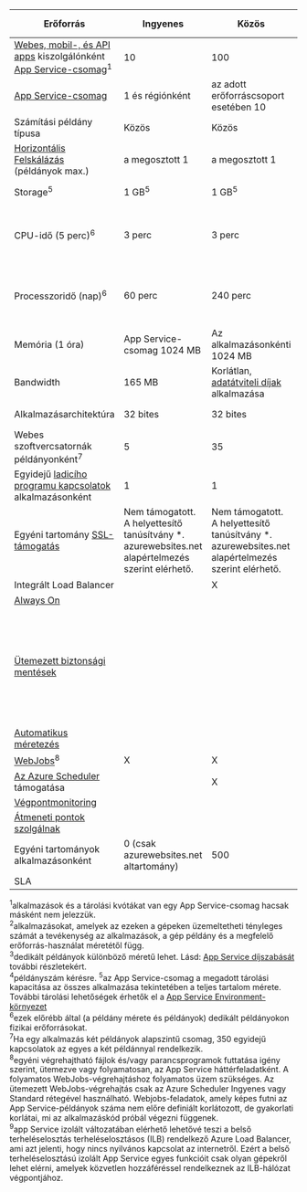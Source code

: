 | Erőforrás | Ingyenes | Közös | Alapszintű | Standard | Prémium szintű (v2) | Izolált </th> |
| --- | --- | --- | --- | --- | --- | --- |
| [Webes, mobil-, és API apps](https://azure.microsoft.com/services/app-service/) kiszolgálónként [App Service-csomag](../articles/app-service/azure-web-sites-web-hosting-plans-in-depth-overview.md)<sup>1</sup> |10 |100 |Korlátlan számú<sup>2</sup> |Korlátlan számú<sup>2</sup> |Korlátlan számú<sup>2</sup> |Korlátlan számú<sup>2</sup>|
| [App Service-csomag](../articles/app-service/azure-web-sites-web-hosting-plans-in-depth-overview.md) |1 és régiónként |az adott erőforráscsoport esetében 10 |az adott erőforráscsoport esetében 100 |az adott erőforráscsoport esetében 100 |az adott erőforráscsoport esetében 100 |az adott erőforráscsoport esetében 100|
| Számítási példány típusa |Közös |Közös |Dedikált<sup>3</sup> |Dedikált<sup>3</sup> |Dedikált<sup>3</sup></p> |Dedikált<sup>3</sup>|
| [Horizontális Felskálázás](../articles/app-service/web-sites-scale.md) (példányok max.) |a megosztott 1 |a megosztott 1 |3 dedikált<sup>3</sup> |dedikált 10<sup>3</sup> |dedikált 20<sup>3</sup>|dedikált 100<sup>4</sup>|
| Storage<sup>5</sup> |1 GB<sup>5</sup> |1 GB<sup>5</sup> |10 GB<sup>5</sup> |50 GB<sup>5</sup> |250 GB-OS<sup>5</sup></p> |1 TB-OS<sup>5</sup>|
| CPU-idő (5 perc)<sup>6</sup> |3 perc |3 perc |Azért kell fizetnie, a standard szintű, korlátlan [díjszabása](https://azure.microsoft.com/pricing/details/app-service/)</a> |Azért kell fizetnie, a standard szintű, korlátlan [díjszabása](https://azure.microsoft.com/pricing/details/app-service/)</a> |Azért kell fizetnie, a standard szintű, korlátlan [díjszabása](https://azure.microsoft.com/pricing/details/app-service/)</a> |Azért kell fizetnie, a standard szintű, korlátlan [díjszabása](https://azure.microsoft.com/pricing/details/app-service/)</a>|
| Processzoridő (nap)<sup>6</sup> |60 perc |240 perc |Azért kell fizetnie, a standard szintű, korlátlan [díjszabása](https://azure.microsoft.com/pricing/details/app-service/)</a> |Azért kell fizetnie, a standard szintű, korlátlan [díjszabása](https://azure.microsoft.com/pricing/details/app-service/)</a> |Azért kell fizetnie, a standard szintű, korlátlan [díjszabása](https://azure.microsoft.com/pricing/details/app-service/)</a> |Azért kell fizetnie, a standard szintű, korlátlan [díjszabása](https://azure.microsoft.com/pricing/details/app-service/)</a> |
| Memória (1 óra) |App Service-csomag 1024 MB |Az alkalmazásonkénti 1024 MB |– |N/A |N/A |– |
| Bandwidth |165 MB |Korlátlan, [adatátviteli díjak](https://azure.microsoft.com/pricing/details/data-transfers/) alkalmazása |Korlátlan, [adatátviteli díjak](https://azure.microsoft.com/pricing/details/data-transfers/) alkalmazása |Korlátlan, [adatátviteli díjak](https://azure.microsoft.com/pricing/details/data-transfers/) alkalmazása |Korlátlan, [adatátviteli díjak](https://azure.microsoft.com/pricing/details/data-transfers/) alkalmazása |Korlátlan, [adatátviteli díjak](https://azure.microsoft.com/pricing/details/data-transfers/) alkalmazása |
| Alkalmazásarchitektúra |32 bites |32 bites |32 bites vagy 64 bites |32 bites vagy 64 bites |32 bites vagy 64 bites |32 bites vagy 64 bites |
| Webes szoftvercsatornák példányonként<sup>7</sup> |5 |35 |350 |Korlátlan |Korlátlan |Korlátlan |
| Egyidejű [ladicího programu kapcsolatok](../articles/app-service/web-sites-dotnet-troubleshoot-visual-studio.md) alkalmazásonként |1 |1 |1 |5 |5 |5 |
| Egyéni tartomány [SSL-támogatás](../articles/app-service/app-service-web-tutorial-custom-ssl.md) |Nem támogatott. A helyettesítő tanúsítvány *. azurewebsites.net alapértelmezés szerint elérhető.|Nem támogatott. A helyettesítő tanúsítvány *. azurewebsites.net alapértelmezés szerint elérhető.|Korlátlan számú SNI SSL-kapcsolatok |Korlátlan számú SNI SSL és 1 IP SSL-kapcsolatot tartalmaz |Korlátlan számú SNI SSL és 1 IP SSL-kapcsolatot tartalmaz | Korlátlan számú SNI SSL és 1 IP SSL-kapcsolatot tartalmaz|
| Integrált Load Balancer | |X |X |X |X |X<sup>9</sup> |
| [Always On](../articles/app-service/web-sites-configure.md) | | |X |X |X |X |
| [Ütemezett biztonsági mentések](../articles/app-service/web-sites-backup.md) | | | | Ütemezett biztonsági mentések 2 óránként legfeljebb 12 biztonsági mentések naponta (manuális + ütemezett) | Ütemezett biztonsági mentések óránként legfeljebb 50 biztonsági mentések naponta (manuális + ütemezett) | Ütemezett biztonsági mentések óránként legfeljebb 50 biztonsági mentések naponta (manuális + ütemezett) |
| [Automatikus méretezés](../articles/app-service/web-sites-scale.md) | | | |X |X |X |
| [WebJobs](../articles/app-service/web-sites-create-web-jobs.md)<sup>8</sup> |X |X |X |X |X |X |
| [Az Azure Scheduler](https://azure.microsoft.com/services/scheduler/) támogatása | |X |X |X |X |X |
| [Végpontmonitoring](../articles/app-service/web-sites-monitor.md) | | |X |X |X |X |
| [Átmeneti pontok szolgálnak](../articles/app-service/web-sites-staged-publishing.md) | | | |5 |20 |20 |
| Egyéni tartományok alkalmazásonként</a> |0 (csak azurewebsites.net altartomány)|500 |500 |500 |500 |500 |
| SLA | |  |99,9% |99.95%|99.95%|99.95%|

<sup>1</sup>alkalmazások és a tárolási kvótákat van egy App Service-csomag hacsak másként nem jelezzük.  
<sup>2</sup>alkalmazásokat, amelyek az ezeken a gépeken üzemeltetheti tényleges számát a tevékenység az alkalmazások, a gép példány és a megfelelő erőforrás-használat méretétől függ.  
<sup>3</sup>dedikált példányok különböző méretű lehet. Lásd: [App Service díjszabását](https://azure.microsoft.com/pricing/details/app-service/) további részletekért.  
<sup>4</sup>példányszám kérésre.
<sup>5</sup>az App Service-csomag a megadott tárolási kapacitása az összes alkalmazása tekintetében a teljes tartalom mérete. További tárolási lehetőségek érhetők el a [App Service Environment-környezet](../articles/app-service/environment/app-service-web-configure-an-app-service-environment.md#storage)  
<sup>6</sup>ezek előrébb által (a példány mérete és példányok) dedikált példányokon fizikai erőforrásokat.  
<sup>7</sup>Ha egy alkalmazás két példányok alapszintű csomag, 350 egyidejű kapcsolatok az egyes a két példánnyal rendelkezik.  
<sup>8</sup>egyéni végrehajtható fájlok és/vagy parancsprogramok futtatása igény szerint, ütemezve vagy folyamatosan, az App Service háttérfeladatként. A folyamatos WebJobs-végrehajtáshoz folyamatos üzem szükséges. Az ütemezett WebJobs-végrehajtás csak az Azure Scheduler Ingyenes vagy Standard rétegével használható. Webjobs-feladatok, amely képes futni az App Service-példányok száma nem előre definiált korlátozott, de gyakorlati korlátai, mi az alkalmazáskód próbál végezni függenek.   
<sup>9</sup>app Service izolált változatában elérhető lehetővé teszi a belső terheléselosztás terheléselosztásos (ILB) rendelkező Azure Load Balancer, ami azt jelenti, hogy nincs nyilvános kapcsolat az internetről. Ezért a belső terheléselosztású izolált App Service egyes funkcióit csak olyan gépekről lehet elérni, amelyek közvetlen hozzáféréssel rendelkeznek az ILB-hálózat végpontjához.